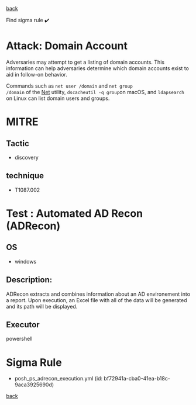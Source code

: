 
[back](../index.md)

Find sigma rule :heavy_check_mark: 

# Attack: Domain Account 

Adversaries may attempt to get a listing of domain accounts. This information can help adversaries determine which domain accounts exist to aid in follow-on behavior.

Commands such as <code>net user /domain</code> and <code>net group /domain</code> of the [Net](https://attack.mitre.org/software/S0039) utility, <code>dscacheutil -q group</code>on macOS, and <code>ldapsearch</code> on Linux can list domain users and groups.

# MITRE
## Tactic
  - discovery


## technique
  - T1087.002


# Test : Automated AD Recon (ADRecon)
## OS
  - windows


## Description:
ADRecon extracts and combines information about an AD environement into a report. Upon execution, an Excel file with all of the data will be generated and its
path will be displayed.


## Executor
powershell

# Sigma Rule
 - posh_ps_adrecon_execution.yml (id: bf72941a-cba0-41ea-b18c-9aca3925690d)



[back](../index.md)
